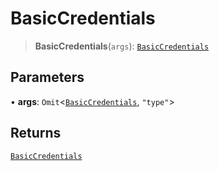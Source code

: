 # BasicCredentials

> **BasicCredentials**(`args`): [`BasicCredentials`](reference/functions/BasicCredentials.md)

## Parameters

• **args**: `Omit`<[`BasicCredentials`](reference/functions/BasicCredentials.md), `"type"`>

## Returns

[`BasicCredentials`](reference/functions/BasicCredentials.md)

